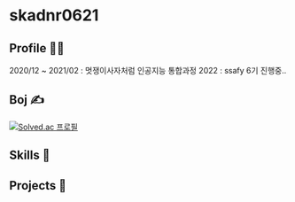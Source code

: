 # skadnr0621 

## Profile 🙋‍♂️
2020/12 ~ 2021/02 : 멋쟁이사자처럼 인공지능 통합과정
2022 : ssafy 6기 진행중..


## Boj ✍ 
[![Solved.ac
프로필](http://mazassumnida.wtf/api/v2/generate_badge?boj=skadnr0621)](https://solved.ac/skadnr0621)


## Skills 💪


## Projects 🐣
